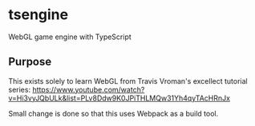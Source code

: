 # tsengine
WebGL game engine with TypeScript

## Purpose
This exists solely to learn WebGL from Travis Vroman's excellect tutorial series: https://www.youtube.com/watch?v=Hi3vyJQbULk&list=PLv8Ddw9K0JPiTHLMQw31Yh4qyTAcHRnJx

Small change is done so that this uses Webpack as a build tool.
